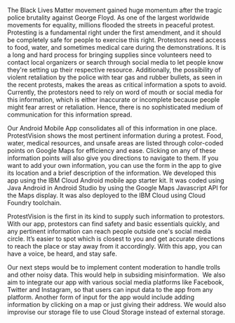 The Black Lives Matter movement gained huge momentum after the tragic police brutality against George Floyd. As one of the largest worldwide movements for equality, millions flooded the streets in peaceful protest. Protesting is a fundamental right under the first amendment, and it should be completely safe for people to exercise this right. Protestors need access to food, water, and sometimes medical care during the demonstrations. It is a long and hard process for bringing supplies since volunteers need to contact local organizers or search through social media to let people know they're setting up their respective resource. Additionally, the possibility of violent retaliation by the police with tear gas and rubber bullets, as seen in the recent protests, makes the areas as critical information a spots to avoid. Currently, the protestors need to rely on word of mouth or social media for this information, which is either inaccurate or incomplete because people might fear arrest or retaliation. Hence, there is no sophisticated medium of communication for this information spread. 


Our Android Mobile App consolidates all of this information in one place. ProtestVision shows the most pertinent information during a protest. Food, water, medical resources, and unsafe areas are listed through color-coded points on Google Maps for efficiency and ease. Clicking on any of these information points will also give you directions to navigate to them. If you want to add your own information, you can use the form in the app to give its location and a brief description of the information. We developed this app using the IBM Cloud Android mobile app starter kit. It was coded using Java Android in Android Studio by using the Google Maps Javascript API for the Maps display. It was also deployed to the IBM Cloud using Cloud Foundry toolchain.


ProtestVision is the first in its kind to supply such information to protestors. With our app, protestors can find safety and basic essentials quickly, and any pertinent information can reach people outside one's social media circle. It’s easier to spot which is closest to you and get accurate directions to reach the place or stay away from it accordingly. With this app, you can have a voice, be heard, and stay safe. 


Our next steps would be to implement content moderation to handle trolls and other noisy data. This would help in subsiding misinformation.  We also aim to integrate our app with various social media platforms like Facebook, Twitter and Instagram, so that users can input data to the app from any platform. Another form of input for the app would include adding information by clicking on a map or just giving their address. We would also improvise our storage file to use Cloud Storage instead of external storage.

